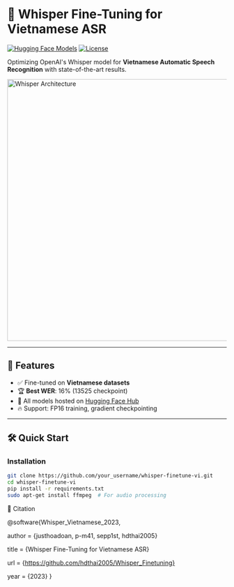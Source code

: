 # 🎤 Whisper Fine-Tuning for Vietnamese ASR

[![Hugging Face Models](https://img.shields.io/badge/🤗_Hugging_Face-Models-yellow)](https://huggingface.co/HoaDoan1710)
[![License](https://img.shields.io/badge/License-Apache_2.0-blue)](LICENSE)

Optimizing OpenAI's Whisper model for **Vietnamese Automatic Speech Recognition** with state-of-the-art results.

<img src="https://raw.githubusercontent.com/openai/whisper/main/approach.png" width="600" alt="Whisper Architecture">

---

## 🚀 Features
- ✅ Fine-tuned on **Vietnamese datasets** 
- 🏆 **Best WER**: 16% (13525 checkpoint)
- 🤗 All models hosted on [Hugging Face Hub](https://huggingface.co/HoaDoan1710)
- 🔥 Support: FP16 training, gradient checkpointing

---

## 🛠 Quick Start
### Installation
```bash
git clone https://github.com/your_username/whisper-finetune-vi.git
cd whisper-finetune-vi
pip install -r requirements.txt
sudo apt-get install ffmpeg  # For audio processing
```
📜 Citation

@software{Whisper_Vietnamese_2023,

  author = {justhoadoan, p-m41, sepp1st, hdthai2005}
  
  title = {Whisper Fine-Tuning for Vietnamese ASR}
  
  url = {https://github.com/hdthai2005/Whisper_Finetuning}
  
  year = {2023}
  }

